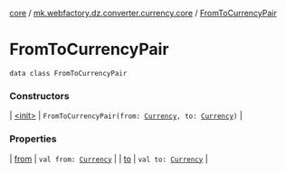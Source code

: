 [core](../../index.md) / [mk.webfactory.dz.converter.currency.core](../index.md) / [FromToCurrencyPair](./index.md)

# FromToCurrencyPair

`data class FromToCurrencyPair`

### Constructors

| [&lt;init&gt;](-init-.md) | `FromToCurrencyPair(from: `[`Currency`](../-currency/index.md)`, to: `[`Currency`](../-currency/index.md)`)` |

### Properties

| [from](from.md) | `val from: `[`Currency`](../-currency/index.md) |
| [to](to.md) | `val to: `[`Currency`](../-currency/index.md) |

